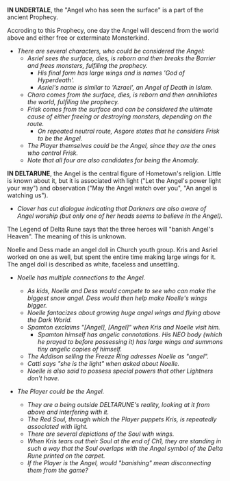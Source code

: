 **IN UNDERTALE**, the "Angel who has seen the surface" is a part of the ancient <a onclick="loadFile('Alphys.md')">Prophecy</a>. 

Accroding to this Prophecy, one day the Angel will descend from the world above and either free or exterminate Monsterkind.
- _There are several characters, who could be considered the Angel:_
    - _<a onclick="loadFile('Asriel.md')">Asriel</a> sees the surface, dies, is reborn and then breaks the Barrier and frees monsters, fulfiling the prophecy._
        - _His final form has large wings and is names 'God of Hyperdeath'._
        - _Asriel's name is similar to 'Azrael', an Angel of Death in Islam._
    - _<a onclick="loadFile('Chara.md')">Chara</a> comes from the surface, dies, is reborn and then annihilates the world, fulfiling the prophecy._
    - _<a onclick="loadFile('Frisk.md')">Frisk</a> comes from the surface and can be considered the ultimate cause of either freeing or destroying monsters, depending on the route._
        - _On repeated neutral route, <a onclick="loadFile('Asgore.md')">Asgore</a> states that he considers Frisk to be the Angel._
    - _The Player themselves could be the Angel, since they are the ones who control Frisk._
    - _Note that all four are also candidates for being the <a onclick="loadFile('Anomaly.md')">Anomaly</a>._

**IN DELTARUNE**, the Angel is the central figure of Hometown's religion. Little is known about it, but it is associated with light ("Let the Angel's power light your way") and observation ("May the Angel watch over you", "An angel is watching us").
- _Clover has cut dialogue indicating that Darkners are also aware of Angel worship (but only one of her heads seems to believe in the Angel)._

The Legend of Delta Rune says that the three heroes will "banish Angel's <a onclick="loadFile('Heaven.md')">Heaven"</a>. The meaning of this is unknown.

<a onclick="loadFile('Noelle.md')">Noelle</a> and <a onclick="loadFile('Dess.md')">Dess</a> made an angel doll in <a onclick="loadFile('Church.md')">Church</a> youth group. <a onclick="loadFile('Kris.md')">Kris</a> and <a onclick="loadFile('Asriel.md')">Asriel</a> worked on one as well, but spent the entire time making large wings for it.
The angel doll is described as white, faceless and unsettling.

- _<a onclick="loadFile('Noelle.md')">Noelle</a> has multiple connections to the Angel._
    - _As kids, Noelle and Dess would compete to see who can make the biggest snow angel. Dess would then help make Noelle's wings bigger._
    - _Noelle fantacizes about growing huge angel wings and flying above the <a onclick="loadFile('Dark Worlds.md')">Dark World</a>._
    - _<a onclick="loadFile('Spamton G. Spamton.md')">Spamton</a> exclaims "\[Angel], \[Angel]" when <a onclick="loadFile('Kris.md')">Kris</a> and Noelle visit him._
        - _Spamton himself has angelic connotations. His NEO body (which he prayed to before possessing it) has large wings and summons tiny angelic copies of himself._
    - _The Addison selling the Freeze Ring adresses Noelle as "angel"._
    - _Catti says "she is the light" when asked about Noelle._
    - _Noelle is also said to possess special powers that other Lightners don't have._

- _The Player could be the Angel._
    - _They are a being outside DELTARUNE's reality, looking at it from above and interfering with it._
    - _<a onclick="loadFile('Red Soul.md')">The Red Soul</a>, through which the Player puppets <a onclick="loadFile('Kris.md')">Kris</a>, is repeatedly associated with light._
    - _There are several depictions of the Soul with wings._
    - _When Kris tears out their Soul at the end of Ch1, they are standing in such a way that the Soul overlaps with the Angel symbol of the Delta Rune printed on the carpet._
    - _If the Player is the Angel, would "banishing" mean disconnecting them from the game?_
